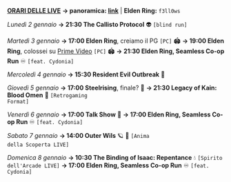 <b><u>ORARI DELLE LIVE</u></b>
<b>→ panoramica: <a href="https://trello.com/b/iKwdSGf3/sabaku">link</a></b> | <b>Elden Ring:</b> <code>f3ll0ws</code>

<i>Lunedì 2 gennaio</i>
<b>→ 21:30 The Callisto Protocol</b> 👽
     <code>[blind run]</code> 

<i>Martedì 3 gennaio</i>
<b>→ 17:00 Elden Ring</b>, creiamo il PG <code>[PC]</code> 🏟
<b>→ 19:00 Elden Ring</b>, colossei su <a href="https://www.twitch.tv/primevideoit">Prime Video</a></b> <code>[PC]</code> 🏟
<b>→ 21:30 Elden Ring, Seamless Co-op Run</b> ♾️
     <code>[feat. Cydonia]</code>

<i>Mercoledì 4 gennaio</i>
<b>→ 15:30 Resident Evil Outbreak</b> 🧿

<i>Giovedì 5 gennaio</i>
<b>→ 17:00 Steelrising</b>, finale? 🥖
<b>→ 21:30 Legacy of Kain: Blood Omen</b> 🧛
     <code>[Retrogaming Format]</code>

<i>Venerdì 6 gennaio</i>
<b>→ 17:00 Talk Show</b> 🎤
<b>→ 17:00 Elden Ring, Seamless Co-op Run</b> ♾️
     <code>[feat. Cydonia]</code>

<i>Sabato 7 gennaio</i>
<b>→ 14:00 Outer Wils</b> 🪐 🌊
     <code>[Anima della Scoperta LIVE]</code>

<i>Domenica 8 gennaio</i>
<b>→ 10:30 The Binding of Isaac: Repentance</b> 💧
     <code>[Spirito dell'Arcade LIVE]</code>
<b>→ 17:00 Elden Ring, Seamless Co-op Run</b> ♾️
     <code>[feat. Cydonia]</code>
